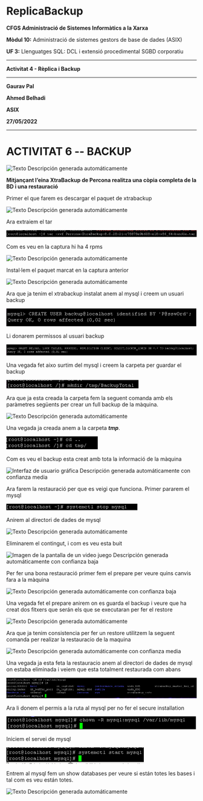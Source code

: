 # ReplicaBackup
**CFGS Administració de Sistemes Informàtics a la Xarxa**

**Mòdul 10:** Administració de sistemes gestors de base de dades (ASIX)

**UF 3:** Llenguatges SQL: DCL i extensió procedimental SGBD corporatiu


***


**Activitat 4 - Rèplica i Backup**


***

**Gaurav Pal**

**Ahmed Belhadi**

**ASIX**

**27/05/2022**
***

# **ACTIVITAT 6 -- BACKUP**
![Texto Descripción generada
automáticamente](https://github.com/ahmedwaix/ReplicaBackup/blob/main/imagenes/backup.png)

**Mitjançant l’eina XtraBackup de Percona realitza una còpia completa de la BD i una restauració**

Primer el que farem es descargar el paquet de xtrabackup

![Texto Descripción generada
automáticamente](https://github.com/ahmedwaix/ReplicaBackup/blob/main/imagenes/image45.png)

Ara extraiem el tar 

![](https://github.com/ahmedwaix/ReplicaBackup/blob/main/imagenes/image46.png)


Com es veu en la captura hi ha 4 rpms

![Texto Descripción generada
automáticamente](https://github.com/ahmedwaix/ReplicaBackup/blob/main/imagenes/image47.png)

Instal·lem el paquet marcat en la captura anterior

![Texto Descripción generada
automáticamente](https://github.com/ahmedwaix/ReplicaBackup/blob/main/imagenes/image48.png)

Ara que ja tenim el xtrabackup instalat anem al mysql i creem un usuari
backup

![](https://github.com/ahmedwaix/ReplicaBackup/blob/main/imagenes/image49.png)

Li donarem permissos al usuari backup

![](https://github.com/ahmedwaix/ReplicaBackup/blob/main/imagenes/image50.png)

Una vegada fet aixo surtim del mysql i creem la carpeta per guardar el
backup

![](https://github.com/ahmedwaix/ReplicaBackup/blob/main/imagenes/image51.png)

Ara que ja esta creada la carpeta fem la seguent comanda amb els
paràmetres següents per crear un full backup de la màquina.

![Texto Descripción generada
automáticamente](https://github.com/ahmedwaix/ReplicaBackup/blob/main/imagenes/image52.png)

Una vegada ja creada anem a la carpeta ***tmp***.

![](https://github.com/ahmedwaix/ReplicaBackup/blob/main/imagenes/image53.png)

Com es veu el backup esta creat amb tota la informació de la
màquina

![Interfaz de usuario gráfica Descripción generada automáticamente con
confianza media](https://github.com/ahmedwaix/ReplicaBackup/blob/main/imagenes/image54.png)

Ara farem la restauració per que es veigi que funciona. Primer pararem el
mysql

![](https://github.com/ahmedwaix/ReplicaBackup/blob/main/imagenes/image55.png)

Anirem al directori de dades de mysql

![Texto Descripción generada
automáticamente](https://github.com/ahmedwaix/ReplicaBackup/blob/main/imagenes/image56.png)

Eliminarem el contingut, i com es veu esta buit

![Imagen de la pantalla de un video juego Descripción generada
automáticamente con confianza
baja](https://github.com/ahmedwaix/ReplicaBackup/blob/main/imagenes/image57.png)

Per fer una bona restauració primer fem el prepare per veure quins
canvis fara a la màquina

![Texto Descripción generada automáticamente con confianza
baja](https://github.com/ahmedwaix/ReplicaBackup/blob/main/imagenes/image58.png)

Una vegada fet el prepare anirem on es guarda el backup i veure que ha
creat dos fitxers que serán els que se executaran per fer el restore

![Texto Descripción generada
automáticamente](https://github.com/ahmedwaix/ReplicaBackup/blob/main/imagenes/image59.png)

Ara que ja tenim consistencia per fer un restore utilitzem la seguent
comanda per realizar la restauracio de la maquina

![Texto Descripción generada automáticamente con confianza
media](https://github.com/ahmedwaix/ReplicaBackup/blob/main/imagenes/image60.png)

Una vegada ja esta feta la restauracio anem al directori de dades de
mysql on estaba eliminada i veiem que esta totalment restaurada com
abans

![](https://github.com/ahmedwaix/ReplicaBackup/blob/main/imagenes/image61.png)

Ara li donem el permis a la ruta al mysql per no fer el secure
installation

![](https://github.com/ahmedwaix/ReplicaBackup/blob/main/imagenes/image62.png)

Iniciem el servei de mysql

![](https://github.com/ahmedwaix/ReplicaBackup/blob/main/imagenes/image63.png)

Entrem al mysql fem un show databases per veure si están totes les bases
i tal com es veu están totes.

![Texto Descripción generada
automáticamente](https://github.com/ahmedwaix/ReplicaBackup/blob/main/imagenes/image64.png)
